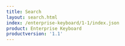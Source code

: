 ```yaml
---
title: Search
layout: search.html
index: /enterprise-keyboard/1-1/index.json
product: Enterprise Keyboard
productversion: '1.1'
---
```





